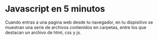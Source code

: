 # Javascript en 5 minutos

Cuando entras a una pagina web desde tu navegador, en tu dispisitivo se muestran una serie de archivos contenidos en carpetas, entre los que destacan un archivo de html, css y js.
